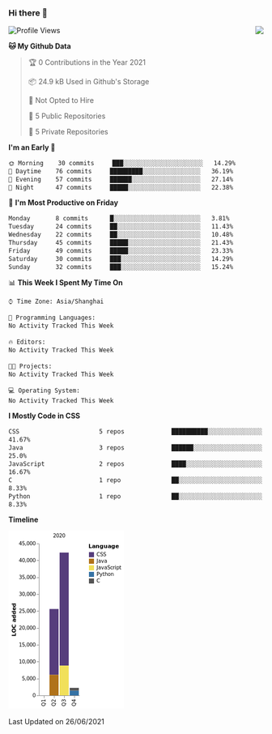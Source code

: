 ### Hi there 👋

<!--
**Zhoiuyy/Zhoiuyy** is a ✨ _special_ ✨ repository because its `README.md` (this file) appears on your GitHub profile.

Here are some ideas to get you started:

- 🔭 I’m currently working on ...
- 🌱 I’m currently learning ...
- 👯 I’m looking to collaborate on ...
- 🤔 I’m looking for help with ...
- 💬 Ask me about ...
- 📫 How to reach me: ...
- 😄 Pronouns: ...
- ⚡ Fun fact: ...
-->

<img align="right" src="https://github-readme-stats.vercel.app/api?username=Zhoiuyy&show_icons=true&icon_color=CE1D2D&text_color=718096&bg_color=ffffff&hide_title=true" />

<!--START_SECTION:waka-->
![Profile Views](http://img.shields.io/badge/Profile%20Views-0-blue)

**🐱 My Github Data** 

> 🏆 0 Contributions in the Year 2021
 > 
> 📦 24.9 kB Used in Github's Storage 
 > 
> 🚫 Not Opted to Hire
 > 
> 📜 5 Public Repositories 
 > 
> 🔑 5 Private Repositories  
 > 
**I'm an Early 🐤** 

```text
🌞 Morning    30 commits     ███░░░░░░░░░░░░░░░░░░░░░░   14.29% 
🌆 Daytime    76 commits     █████████░░░░░░░░░░░░░░░░   36.19% 
🌃 Evening    57 commits     ██████░░░░░░░░░░░░░░░░░░░   27.14% 
🌙 Night      47 commits     █████░░░░░░░░░░░░░░░░░░░░   22.38%

```
📅 **I'm Most Productive on Friday** 

```text
Monday       8 commits      █░░░░░░░░░░░░░░░░░░░░░░░░   3.81% 
Tuesday      24 commits     ██░░░░░░░░░░░░░░░░░░░░░░░   11.43% 
Wednesday    22 commits     ██░░░░░░░░░░░░░░░░░░░░░░░   10.48% 
Thursday     45 commits     █████░░░░░░░░░░░░░░░░░░░░   21.43% 
Friday       49 commits     █████░░░░░░░░░░░░░░░░░░░░   23.33% 
Saturday     30 commits     ███░░░░░░░░░░░░░░░░░░░░░░   14.29% 
Sunday       32 commits     ███░░░░░░░░░░░░░░░░░░░░░░   15.24%

```


📊 **This Week I Spent My Time On** 

```text
⌚︎ Time Zone: Asia/Shanghai

💬 Programming Languages: 
No Activity Tracked This Week

🔥 Editors: 
No Activity Tracked This Week

🐱‍💻 Projects: 
No Activity Tracked This Week

💻 Operating System: 
No Activity Tracked This Week

```

**I Mostly Code in CSS** 

```text
CSS                      5 repos             ██████████░░░░░░░░░░░░░░░   41.67% 
Java                     3 repos             ██████░░░░░░░░░░░░░░░░░░░   25.0% 
JavaScript               2 repos             ████░░░░░░░░░░░░░░░░░░░░░   16.67% 
C                        1 repo              ██░░░░░░░░░░░░░░░░░░░░░░░   8.33% 
Python                   1 repo              ██░░░░░░░░░░░░░░░░░░░░░░░   8.33%

```


**Timeline**

![Chart not found](https://raw.githubusercontent.com/Zhoiuyy/Zhoiuyy/master/charts/bar_graph.png) 


 Last Updated on 26/06/2021
<!--END_SECTION:waka-->
